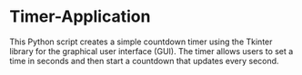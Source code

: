 # Timer-Application
This Python script creates a simple countdown timer using the Tkinter library for the graphical user interface (GUI). The timer allows users to set a time in seconds and then start a countdown that updates every second.
